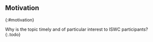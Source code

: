 ## Motivation
{:#motivation}

Why is the topic timely and of particular interest to ISWC participants?
{:.todo}
